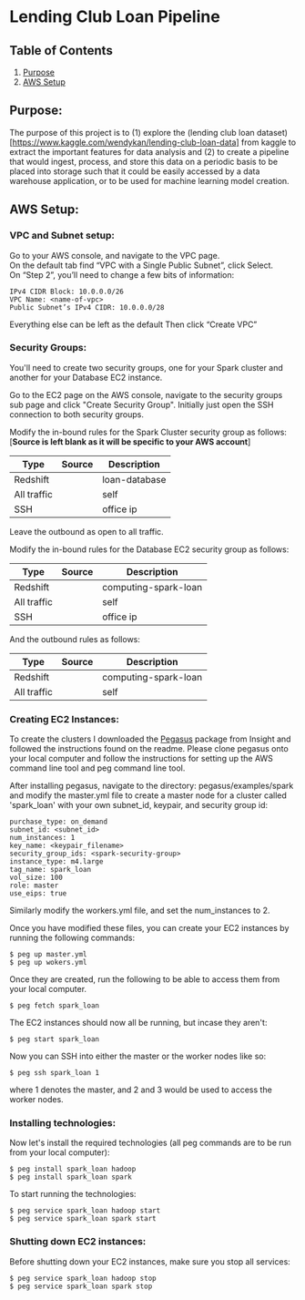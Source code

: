 # Lending Club Loan Pipeline

## Table of Contents

1. [Purpose](https://github.com/github.com/yohn-dezmon/lending-club-loan-pipeline#purpose)
2. [AWS Setup](https://github.com/github.com/yohn-dezmon/lending-club-loan-pipeline#aws-setup)


## Purpose:
The purpose of this project is to (1) explore the (lending club loan dataset)[https://www.kaggle.com/wendykan/lending-club-loan-data] from kaggle to extract the important
features for data analysis and (2) to create a pipeline that would ingest, process,
and store this data on a periodic basis to be placed into storage such that it could be easily accessed by a data warehouse application, or to be used for machine learning model creation.  


## AWS Setup:


### VPC and Subnet setup:

Go to your AWS console, and navigate to the VPC page.  
On the default tab find “VPC with a Single Public Subnet”, click Select.  
On “Step 2”, you’ll need to change a few bits of information:
```
IPv4 CIDR Block: 10.0.0.0/26
VPC Name: <name-of-vpc>
Public Subnet’s IPv4 CIDR: 10.0.0.0/28
```
Everything else can be left as the default
Then click “Create VPC”

### Security Groups:

You'll need to create two security groups, one for your Spark cluster
and another for your Database EC2 instance.

Go to the EC2 page on the AWS console, navigate to the security groups
sub page and click "Create Security Group".
Initially just open the SSH connection to both security groups.

Modify the in-bound rules for the Spark Cluster security group as follows:  
[**Source is left blank as it will be specific to your AWS account**]

| Type | Source | Description |
|-----------|---------|----------------|
| Redshift | <database-security-group> | loan-database |
| All traffic | <spark-security-group> | self |
| SSH | <local-ip> | office ip |

Leave the outbound as open to all traffic.

Modify the in-bound rules for the Database EC2 security group as follows:

| Type | Source | Description |
|-----------|---------|----------------|
| Redshift | <spark-security-group> | computing-spark-loan |
| All traffic | <database-security-group> | self |
| SSH | <local-ip> | office ip |

And the outbound rules as follows:

| Type | Source | Description |
|-----------|---------|----------------|
| Redshift | <spark-security-group> | computing-spark-loan |
| All traffic | <database-security-group> | self |




### Creating EC2 Instances:

To create the clusters I downloaded the [Pegasus](https://github.com/InsightDataScience/pegasus) package from Insight and followed the instructions found on the readme. Please clone pegasus onto your local computer and follow the instructions for setting up the AWS command line tool and peg command line tool.

After installing pegasus, navigate to the directory: pegasus/examples/spark
and modify the master.yml file to create a master node for a cluster
called 'spark_loan' with your own subnet_id, keypair, and security group id:

```
purchase_type: on_demand
subnet_id: <subnet_id>
num_instances: 1
key_name: <keypair_filename>
security_group_ids: <spark-security-group>
instance_type: m4.large
tag_name: spark_loan
vol_size: 100
role: master
use_eips: true
```
Similarly modify the workers.yml file, and set the num_instances to 2.

Once you have modified these files, you can create your EC2 instances by
running the following commands:

```
$ peg up master.yml
$ peg up wokers.yml
```

Once they are created, run the following to be able to access them from
your local computer.

```
$ peg fetch spark_loan
```

The EC2 instances should now all be running, but incase they aren't:

```
$ peg start spark_loan
```

Now you can SSH into either the master or the worker nodes like so:

```
$ peg ssh spark_loan 1
```

where 1 denotes the master, and 2 and 3 would be used to access the worker nodes.

### Installing technologies:

Now let's install the required technologies (all peg commands are to be run
from your local computer):

```
$ peg install spark_loan hadoop
$ peg install spark_loan spark
```

To start running the technologies:

```
$ peg service spark_loan hadoop start
$ peg service spark_loan spark start
```

### Shutting down EC2 instances:

Before shutting down your EC2 instances, make sure you stop all services:

```
$ peg service spark_loan hadoop stop
$ peg service spark_loan spark stop
```
